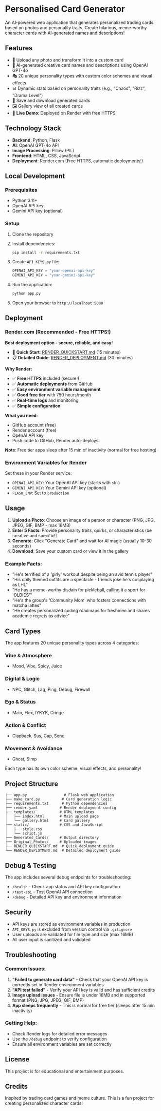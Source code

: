 # Personalised Card Generator

An AI-powered web application that generates personalized trading cards based on photos and personality traits. Create hilarious, meme-worthy character cards with AI-generated names and descriptions!

## Features

- 🎨 Upload any photo and transform it into a custom card
- 🤖 AI-generated creative card names and descriptions using OpenAI GPT-4o
- 🎭 20 unique personality types with custom color schemes and visual effects
- 📊 Dynamic stats based on personality traits (e.g., "Chaos", "Rizz", "Drama Level")
- 💾 Save and download generated cards
- 🖼️ Gallery view of all created cards
- 🚀 **Live Demo**: Deployed on Render with free HTTPS

## Technology Stack

- **Backend**: Python, Flask
- **AI**: OpenAI GPT-4o API
- **Image Processing**: Pillow (PIL)
- **Frontend**: HTML, CSS, JavaScript
- **Deployment**: Render.com (Free HTTPS, automatic deployments!)

## Local Development

### Prerequisites

- Python 3.11+
- OpenAI API key
- Gemini API key (optional)

### Setup

1. Clone the repository
2. Install dependencies:
   ```bash
   pip install -r requirements.txt
   ```

3. Create `API_KEYS.py` file:
   ```python
   OPENAI_API_KEY = "your-openai-api-key"
   GEMINI_API_KEY = "your-gemini-api-key"
   ```

4. Run the application:
   ```bash
   python app.py
   ```

5. Open your browser to `http://localhost:5000`

## Deployment

### Render.com (Recommended - Free HTTPS!)

**Best deployment option - secure, reliable, and easy!**

- 📖 **Quick Start**: [RENDER_QUICKSTART.md](RENDER_QUICKSTART.md) (15 minutes)
- 📋 **Detailed Guide**: [RENDER_DEPLOYMENT.md](RENDER_DEPLOYMENT.md) (30 minutes)

**Why Render:**
- ✅ **Free HTTPS** included (secure!)
- ✅ **Automatic deployments** from GitHub
- ✅ **Easy environment variable management**
- ✅ **Good free tier** with 750 hours/month
- ✅ **Real-time logs** and monitoring
- ✅ **Simple configuration**

**What you need:**
- GitHub account (free)
- Render account (free)
- OpenAI API key
- Push code to GitHub, Render auto-deploys!

**Note**: Free tier apps sleep after 15 min of inactivity (normal for free hosting)

### Environment Variables for Render

Set these in your Render service:
- `OPENAI_API_KEY`: Your OpenAI API key (starts with `sk-`)
- `GEMINI_API_KEY`: Your Gemini API key (optional)
- `FLASK_ENV`: Set to `production`

## Usage

1. **Upload a Photo**: Choose an image of a person or character (PNG, JPG, JPEG, GIF, BMP - max 16MB)
2. **Enter 5 Facts**: Provide personality traits, quirks, or characteristics (be creative and specific!)
3. **Generate**: Click "Generate Card" and wait for AI magic (usually 10-30 seconds)
4. **Download**: Save your custom card or view it in the gallery

### Example Facts:
- "He's terrified of a 'girly' workout despite being an avid tennis player"
- "His daily themed outfits are a spectacle - friends joke he's cosplaying as LHL"
- "He has a meme-worthy disdain for pickleball, calling it a sport for 'OLDIES'"
- "He's the group's 'Community Mom' who fosters connections with matcha lattes"
- "He creates personalized coding roadmaps for freshmen and shares academic regrets as advice"

## Card Types

The app features 20 unique personality types across 4 categories:

### Vibe & Atmosphere
- Mood, Vibe, Spicy, Juice

### Digital & Logic
- NPC, Glitch, Lag, Ping, Debug, Firewall

### Ego & Status
- Main, Flex, IYKYK, Cringe

### Action & Conflict
- Clapback, Sus, Cap, Send

### Movement & Avoidance
- Ghost, Simp

Each type has its own color scheme, visual effects, and personality!

## Project Structure

```
├── app.py                 # Flask web application
├── make_card.py          # Card generation logic
├── requirements.txt      # Python dependencies
├── render.yaml          # Render deployment config
├── templates/           # HTML templates
│   ├── index.html       # Main upload page
│   └── gallery.html     # Card gallery
├── static/              # CSS and JavaScript
│   ├── style.css
│   └── script.js
├── Generated_Cards/     # Output directory
├── Original_Photos/     # Uploaded images
├── RENDER_QUICKSTART.md  # Quick deployment guide
└── RENDER_DEPLOYMENT.md  # Detailed deployment guide
```

## Debug & Testing

The app includes several debug endpoints for troubleshooting:

- `/health` - Check app status and API key configuration
- `/test-api` - Test OpenAI API connection
- `/debug` - Detailed API key and environment information

## Security

- API keys are stored as environment variables in production
- `API_KEYS.py` is excluded from version control via `.gitignore`
- User uploads are validated for file type and size (max 16MB)
- All user input is sanitized and validated

## Troubleshooting

### Common Issues:

1. **"Failed to generate card data"** - Check that your OpenAI API key is correctly set in Render environment variables
2. **"API test failed"** - Verify your API key is valid and has sufficient credits
3. **Image upload issues** - Ensure file is under 16MB and in supported format (PNG, JPG, JPEG, GIF, BMP)
4. **App sleeps frequently** - This is normal for free tier (sleeps after 15 min inactivity)

### Getting Help:

- Check Render logs for detailed error messages
- Use the `/debug` endpoint to verify configuration
- Ensure all environment variables are set correctly

## License

This project is for educational and entertainment purposes.

## Credits

Inspired by trading card games and meme culture. This is a fun project for creating personalized character cards!

